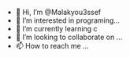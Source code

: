 - 👋 Hi, I’m @Malakyou3ssef
- 👀 I’m interested in programing...
- 🌱 I’m currently learning c
- 💞️ I’m looking to collaborate on ...
- 📫 How to reach me ...

<!---
Malakyou3ssef/Malakyou3ssef is a ✨ special ✨ repository because its `README.md` (this file) appears on your GitHub profile.
You can click the Preview link to take a look at your changes.
--->

